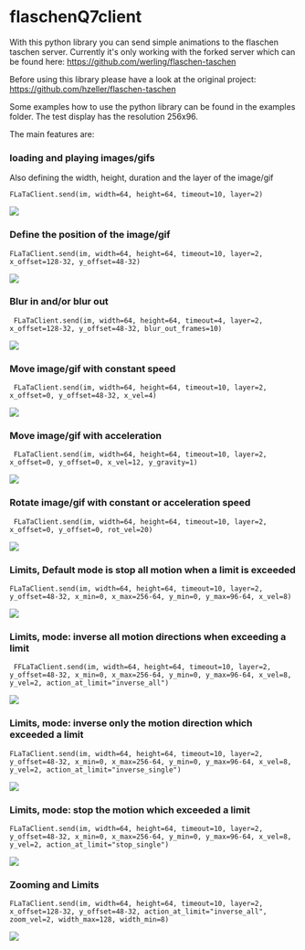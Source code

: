 # flaschenQ7client
With this python library you can send simple animations to the flaschen taschen server.
Currently it's only working with the forked server which can be found here:
https://github.com/werling/flaschen-taschen

Before using this library please have a look at the original project: https://github.com/hzeller/flaschen-taschen

Some examples how to use the python library can be found in the examples folder.
The test display has the resolution 256x96.

The main features are:

### loading and playing images/gifs
Also defining the width, height, duration and the layer of the image/gif

``` FLaTaClient.send(im, width=64, height=64, timeout=10, layer=2) ```

<img src="img/1.gif">

### Define the position of the image/gif
``` FLaTaClient.send(im, width=64, height=64, timeout=10, layer=2, x_offset=128-32, y_offset=48-32) ```

<img src="img/2.gif">

### Blur in and/or blur out
``` FLaTaClient.send(im, width=64, height=64, timeout=4, layer=2, x_offset=128-32, y_offset=48-32, blur_out_frames=10)```

<img src="img/3.gif">

### Move image/gif with constant speed
``` FLaTaClient.send(im, width=64, height=64, timeout=10, layer=2, x_offset=0, y_offset=48-32, x_vel=4)```

<img src="img/4.gif">

### Move image/gif with acceleration
``` FLaTaClient.send(im, width=64, height=64, timeout=10, layer=2, x_offset=0, y_offset=0, x_vel=12, y_gravity=1)```

<img src="img/5.gif">

### Rotate image/gif with constant or acceleration speed
``` FLaTaClient.send(im, width=64, height=64, timeout=10, layer=2, x_offset=0, y_offset=0, rot_vel=20)```

<img src="img/6.gif">

### Limits, Default mode is stop all motion when a limit is exceeded
``` FLaTaClient.send(im, width=64, height=64, timeout=10, layer=2, y_offset=48-32, x_min=0, x_max=256-64, y_min=0, y_max=96-64, x_vel=8) ```

<img src="img/7.gif">

### Limits, mode: inverse all motion directions when exceeding a limit
``` FFLaTaClient.send(im, width=64, height=64, timeout=10, layer=2, y_offset=48-32, x_min=0, x_max=256-64, y_min=0, y_max=96-64, x_vel=8, y_vel=2, action_at_limit="inverse_all")```

<img src="img/8.gif">

### Limits, mode: inverse only the motion direction which exceeded a limit
``` FLaTaClient.send(im, width=64, height=64, timeout=10, layer=2, y_offset=48-32, x_min=0, x_max=256-64, y_min=0, y_max=96-64, x_vel=8, y_vel=2, action_at_limit="inverse_single") ```

<img src="img/9.gif">

### Limits, mode: stop the motion which exceeded a limit
``` FLaTaClient.send(im, width=64, height=64, timeout=10, layer=2, y_offset=48-32, x_min=0, x_max=256-64, y_min=0, y_max=96-64, x_vel=8, y_vel=2, action_at_limit="stop_single") ```

<img src="img/10.gif">

### Zooming and Limits
``` FLaTaClient.send(im, width=64, height=64, timeout=10, layer=2, x_offset=128-32, y_offset=48-32, action_at_limit="inverse_all", zoom_vel=2, width_max=128, width_min=8) ```

<img src="img/11.gif">




